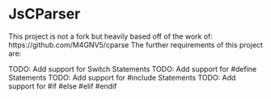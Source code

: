 <h1>JsCParser</h1>
This project is not a fork but heavily based off of the work of: https://github.com/M4GNV5/cparse
The further requirements of this project are:

TODO: Add support for Switch Statements
TODO: Add support for #define Statements
TODO: Add support for #include Statements
TODO: Add support for #if #else #elif #endif 
